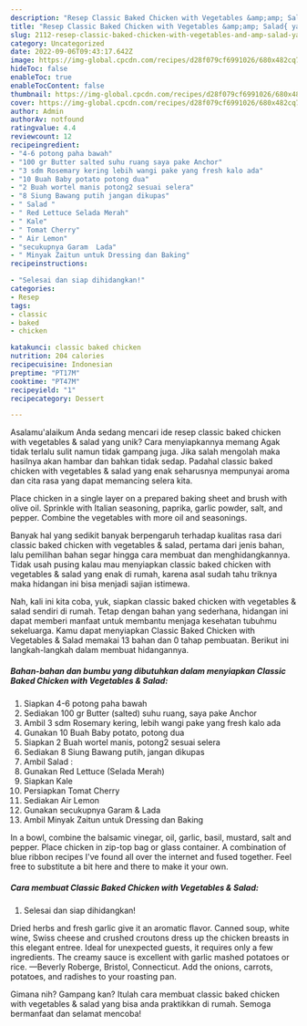 ```yaml
---
description: "Resep Classic Baked Chicken with Vegetables &amp;amp; Salad{ yang Lezat"
title: "Resep Classic Baked Chicken with Vegetables &amp;amp; Salad{ yang Lezat"
slug: 2112-resep-classic-baked-chicken-with-vegetables-and-amp-salad-yang-lezat
category: Uncategorized
date: 2022-09-06T09:43:17.642Z
image: https://img-global.cpcdn.com/recipes/d28f079cf6991026/680x482cq70/classic-baked-chicken-with-vegetables-salad-foto-resep-utama.jpg
hideToc: false
enableToc: true
enableTocContent: false
thumbnail: https://img-global.cpcdn.com/recipes/d28f079cf6991026/680x482cq70/classic-baked-chicken-with-vegetables-salad-foto-resep-utama.jpg
cover: https://img-global.cpcdn.com/recipes/d28f079cf6991026/680x482cq70/classic-baked-chicken-with-vegetables-salad-foto-resep-utama.jpg
author: Admin
authorAv: notfound
ratingvalue: 4.4
reviewcount: 12
recipeingredient:
- "4-6 potong paha bawah"
- "100 gr Butter salted suhu ruang saya pake Anchor"
- "3 sdm Rosemary kering lebih wangi pake yang fresh kalo ada"
- "10 Buah Baby potato potong dua"
- "2 Buah wortel manis potong2 sesuai selera"
- "8 Siung Bawang putih jangan dikupas"
- " Salad "
- " Red Lettuce Selada Merah"
- " Kale"
- " Tomat Cherry"
- " Air Lemon"
- "secukupnya Garam  Lada"
- " Minyak Zaitun untuk Dressing dan Baking"
recipeinstructions:

- "Selesai dan siap dihidangkan!"
categories:
- Resep
tags:
- classic
- baked
- chicken

katakunci: classic baked chicken 
nutrition: 204 calories
recipecuisine: Indonesian
preptime: "PT17M"
cooktime: "PT47M"
recipeyield: "1"
recipecategory: Dessert

---
```



Asalamu'alaikum Anda sedang mencari ide resep classic baked chicken with vegetables &amp; salad yang unik? Cara menyiapkannya memang Agak tidak terlalu sulit namun tidak gampang juga. Jika salah mengolah maka hasilnya akan hambar dan bahkan tidak sedap. Padahal classic baked chicken with vegetables &amp; salad yang enak seharusnya mempunyai aroma dan cita rasa yang dapat memancing selera kita.


Place chicken in a single layer on a prepared baking sheet and brush with olive oil. Sprinkle with Italian seasoning, paprika, garlic powder, salt, and pepper. Combine the vegetables with more oil and seasonings.

Banyak hal yang sedikit banyak berpengaruh terhadap kualitas rasa dari classic baked chicken with vegetables &amp; salad, pertama dari jenis bahan, lalu pemilihan bahan segar hingga cara membuat dan menghidangkannya. Tidak usah pusing kalau mau menyiapkan classic baked chicken with vegetables &amp; salad yang enak di rumah, karena asal sudah tahu triknya maka hidangan ini bisa menjadi sajian istimewa.


Nah, kali ini kita coba, yuk, siapkan classic baked chicken with vegetables &amp; salad sendiri di rumah. Tetap dengan bahan yang sederhana, hidangan ini dapat memberi manfaat untuk membantu menjaga kesehatan tubuhmu sekeluarga. Kamu dapat menyiapkan Classic Baked Chicken with Vegetables &amp; Salad memakai 13 bahan dan 0 tahap pembuatan. Berikut ini langkah-langkah dalam membuat hidangannya.

<!--inarticleads1-->

##### Bahan-bahan dan bumbu yang dibutuhkan dalam menyiapkan Classic Baked Chicken with Vegetables &amp; Salad:

1. Siapkan 4-6 potong paha bawah
1. Sediakan 100 gr Butter (salted) suhu ruang, saya pake Anchor
1. Ambil 3 sdm Rosemary kering, lebih wangi pake yang fresh kalo ada
1. Gunakan 10 Buah Baby potato, potong dua
1. Siapkan 2 Buah wortel manis, potong2 sesuai selera
1. Sediakan 8 Siung Bawang putih, jangan dikupas
1. Ambil  Salad :
1. Gunakan  Red Lettuce (Selada Merah)
1. Siapkan  Kale
1. Persiapkan  Tomat Cherry
1. Sediakan  Air Lemon
1. Gunakan secukupnya Garam &amp; Lada
1. Ambil  Minyak Zaitun untuk Dressing dan Baking


In a bowl, combine the balsamic vinegar, oil, garlic, basil, mustard, salt and pepper. Place chicken in zip-top bag or glass container. A combination of blue ribbon recipes I&#39;ve found all over the internet and fused together. Feel free to substitute a bit here and there to make it your own. 

<!--inarticleads2-->

##### Cara membuat Classic Baked Chicken with Vegetables &amp; Salad:


1. Selesai dan siap dihidangkan!

Dried herbs and fresh garlic give it an aromatic flavor. Canned soup, white wine, Swiss cheese and crushed croutons dress up the chicken breasts in this elegant entree. Ideal for unexpected guests, it requires only a few ingredients. The creamy sauce is excellent with garlic mashed potatoes or rice. —Beverly Roberge, Bristol, Connecticut. Add the onions, carrots, potatoes, and radishes to your roasting pan. 

Gimana nih? Gampang kan? Itulah cara membuat classic baked chicken with vegetables &amp; salad yang bisa anda praktikkan di rumah. Semoga bermanfaat dan selamat mencoba!
